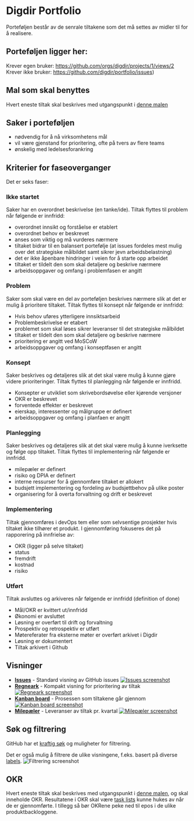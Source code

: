 # Digdir Portfolio

Porteføljen består av de senrale tiltakene som det må settes av midler til for å realisere.

## Porteføljen ligger her: 
Krever egen bruker: https://github.com/orgs/digdir/projects/1/views/2
Krever ikke bruker: https://github.com/digdir/portfolio/issues)

## Mal som skal benyttes
Hvert eneste tiltak skal beskrives med utgangspunkt i [denne malen](https://github.com/digdir/portfolio/issues/new/choose)

## Saker i porteføljen
- nødvendig for å nå virksomhetens mål
- vil være gjenstand for prioritering, ofte på tvers av flere teams
- ønskelig med ledelsesforankring

## Kriterier for faseoverganger

Det er seks faser:

### Ikke startet
Saker har en overordnet beskrivelse (en tanke/ide). Tiltak flyttes til problem når følgende er innfridd:
- overordnet innsikt og forståelse er etablert
- overordnet behov er beskrevet  
- anses som viktig og må vurderes nærmere
- tiltaket bidrar til en balansert portefølje (at issues fordeles mest mulig over det strategiske målbildet samt sikrer jevn arbeidsbelastning)
- det er ikke åpenbare hindringer i veien for å starte opp arbeidet
- tiltaket er tildelt den som skal detaljere og beskrive nærmere
- arbeidsoppgaver og omfang i problemfasen er angitt
    
### Problem
Saker som skal være en del av porteføljen beskrives nærmere slik at det er mulig å prioritere tiltaket. Tiltak flyttes til konsept når følgende er innfridd:
- Hvis behov uføres ytterligere innsiktsarbeid
- Problembeskrivelse er etabert
- problemet som skal løses sikrer leveranser til det strategiske målbildet
- tiltaket er tildelt den som skal detaljere og beskrive nærmere
- prioritering er angitt ved MoSCoW 
- arbeidsoppgaver og omfang i konseptfasen er angitt 

### Konsept 
Saker beskrives og detaljeres slik at det skal være mulig å kunne gjøre videre prioriteringer. Tiltak flyttes til planlegging når følgende er innfridd. 
- Konsepter er utvikliet som skrivebordsøvelse eller kjørende versjoner 
- OKR er beskrevet
- forventede effekter er beskrevet
- eierskap, interessenter og målgruppe er definert
- arbeidsoppgaver og omfang i planfaen er angitt

### Planlegging
Saker beskrives og detaljeres slik at det skal være mulig å kunne iverksette og følge opp tiltaket. Tiltak flyttes til implementering når følgende er innfridd. 
- milepæler er definert
- risiko og DPIA er definert
- interne ressurser for å gjennomføre tiltaket er allokert
- budsjett implementering og fordeling av budsjettbehov på ulike poster
- organisering for å overta forvaltning og drift er beskrevet

### Implementering
Tiltak gjennomføres i devOps tem eller som selvsentige prosjekter hvis tiltaket ikke tilhører et produkt. I gjennomføring fokuseres det på rapporering på innfrielse av:
- OKR (ligger på selve tiltaket)
- status
- fremdrift
- kostnad
- risiko

### Utført
Tiltak avsluttes og arkiveres når følgende er innfridd (definition of done)
- Mål/OKR er kvittert ut/innfridd
- Økonomi er avsluttet
- Løsning er overført til drift og forvaltning
- Prospektiv og retrospektiv er utført
- Møtereferater fra eksterne møter er overført arkivet i Digdir
- Løsning er dokumentert
- Tiltak arkivert i Github


## Visninger
- **[Issues](https://github.com/Altinn/dig-portfolio/issues)** - Standard visning av GitHub issues
  [![Issues screenshot](https://user-images.githubusercontent.com/6088624/139852763-35d82799-cdb7-410e-a99e-54a5b6e6ae8d.png)](https://github.com/Altinn/dig-portfolio/issues "Issues")
- **[Regneark](https://github.com/orgs/Altinn/projects/2/)** - Kompakt visning for prioritering av tiltak
  [![Regneark screenshot](https://user-images.githubusercontent.com/6088624/139850966-a22aba8f-b0c8-4174-a7c4-6143f7ee6175.png)](https://github.com/orgs/Altinn/projects/2/ "Regneark")
- **[Kanban board](https://github.com/orgs/Altinn/projects/2/views/5)** - Prosessen som tiltakene går gjennom 
  [![Kanban board screenshot](https://user-images.githubusercontent.com/6088624/139851786-251dff40-175a-4e18-be6d-46eca38b6458.png)](https://github.com/orgs/Altinn/projects/2/views/5 "Kanban board")
- **[Milepæler](https://github.com/Altinn/dig-portfolio/milestones?direction=asc&sort=due_date&state=open)** - Leveranser av tiltak pr. kvartal
  [![Milepæler screenshot](https://user-images.githubusercontent.com/6088624/139855148-0dbe8839-a5b0-4c90-b4b1-add9d96a1f04.png)](https://github.com/Altinn/dig-portfolio/milestones?direction=asc&sort=due_date&state=open "Milepæler")

## Søk og filtrering
GitHub har et [kraftig søk](https://docs.github.com/en/search-github/searching-on-github/searching-issues-and-pull-requests) og muligheter for filtrering.

Det er også mulig å filtrere de ulike visningene, f.eks. basert på diverse [labels](https://github.com/Altinn/dig-portfolio/labels).
![Filtrering screenshot](https://user-images.githubusercontent.com/6088624/140031166-4733c2f2-2842-43cf-beb9-97a70a0d7d44.png "Filtrering på labels")

## OKR
Hvert eneste tiltak skal beskrives med utgangspunkt i [denne malen](https://github.com/Altinn/dig-portfolio/issues/new/choose), og skal inneholde OKR.
Resultatene i OKR skal være [task lists](https://docs.github.com/en/issues/tracking-your-work-with-issues/about-task-lists) kunne hukes av når de er gjennomførte.
I tillegg så bør OKRene peke ned til epos i de ulike produktbackloggene.
